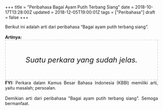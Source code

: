 +++
title = "Peribahasa Bagai Ayam Putih Terbang Siang"
date = 2018-10-17T13:28:00Z
updated = 2018-12-05T19:00:01Z
tags = ["Peribahasa"]
draft = false
+++

<div dir="ltr" style="text-align: left;" trbidi="on"><div style="text-align: justify;">Berikut ini adalah arti dari peribahasa “Bagai ayam putih terbang siang”.</div><br /><div style="text-align: justify;"><b>Artinya:</b></div><div style="border: 2px dashed #ddd; font-size: 24px; height: auto; margin: 0 auto; padding: 50px; text-align: center; width: auto;"><i>Suatu perkara yang sudah jelas.</i></div><div style="text-align: justify;"><b>FYI: </b>Perkara dalam Kamus Besar Bahasa Indonesia (KBBI) memiliki arti, yaitu masalah; persoalan.<br /><br /></div><div style="text-align: justify;">Demikian arti dari peribahasa "Bagai ayam putih terbang siang". Semoga bermanfaat.</div></div>
